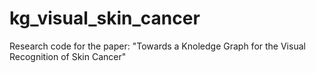 # kg_visual_skin_cancer

Research code for the paper: "Towards a Knoledge Graph for the Visual Recognition of Skin Cancer"
